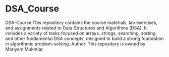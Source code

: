 # DSA_Course
DSA-Course:This repository contains the course materials, lab exercises, and assignments related to Data Structures and Algorithms (DSA). It includes a variety of tasks focused on arrays, strings, searching, sorting, and other fundamental DSA concepts, designed to build a strong foundation in algorithmic problem-solving.
Author: This repository is owned by Mariyam Mukhtiar.
